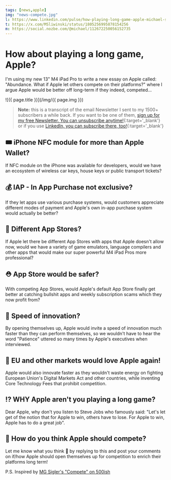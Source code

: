 ```yaml
---
tags: [news,apple]
img: "news-compete.jpg"
l: https://www.linkedin.com/pulse/how-playing-long-game-apple-michael-sliwinski-zxnnf/
t: https://x.com/MSliwinski/status/1805256995878154256
m: https://social.nozbe.com/@michael/112672250056152735
---
```


# How about playing a long game, Apple?

I'm using my new 13" M4 iPad Pro to write a new essay on Apple called: "Abundance. What if Apple let others compete on their platforms?" where I argue Apple would be better off long-term if they indeed, competed…
<!--More-->

![{{ page.title }}](/img/{{ page.img }})

> **Note:** this is a transcript of the email Newsletter I sent to my 1500+ subscribers a while back. If you want to be one of them, [sign up for my free Newsletter. You can unsubscribe anytime!](https://michael.gratis/n){:target='_blank'} or if you use [LinkedIn, you can subscribe there, too!](https://michael.gratis/inn){:target='_blank'}

## 🎟️ iPhone NFC module for more than Apple Wallet?

If NFC module on the iPhone was available for developers, would we have an ecosystem of wireless car keys, house keys or public transport tickets?

## 💰 IAP - In App Purchase not exclusive?

If they let apps use various purchase systems, would customers appreciate different modes of payment and Apple's own in-app purchase system would actually be better?

## 🛒 Different App Stores?

If Apple let there be different App Stores with apps that Apple doesn't allow now, would we have a variety of game emulators, language compilers and other apps that would make our super powerful M4 iPad Pros more professional?

## ⛑️ App Store would be safer?

With competing App Stores, would Apple's default App Store finally get better at catching bullshit apps and weekly subscription scams which they now profit from?

## 💨 Speed of innovation?

By opening themselves up, Apple would invite a speed of innovation much faster than they can perform themselves, so we wouldn't have to hear the word "Patience" uttered so many times by Apple's executives when interviewed.

## 🛑 EU and other markets would love Apple again!

Apple would also innovate faster as they wouldn't waste energy on fighting European Union's Digital Markets Act and other countries, while inventing Core Technology Fees that prohibit competition.

## ⁉️ WHY Apple aren't you playing a long game?

Dear Apple, why don't you listen to Steve Jobs who famously said: "Let's let get of the notion that for Apple to win, others have to lose. For Apple to win, Apple has to do a great job".

## 🫵 How do you think Apple should compete?

Let me know what you think 🤔 by replying to this and post your comments on if/how Apple should open themselves up for competition to enrich their platforms long term!

P.S. Inspired by [MG Sigler's "Compete" on 500ish](https://500ish.com/compete-536b3963207d)

[n]: https://michael.gratis/nozbe
[np]: https://michael.gratis/nozbepersonal